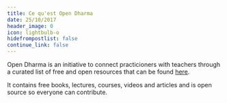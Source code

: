 ```yaml
---
title: Ce qu'est Open Dharma
date: 25/10/2017
header_image: 0
icon: lightbulb-o
hidefrompostlist: false
continue_link: false
---
```

Open Dharma is an initiative to connect practicioners with teachers through a curated list of free and open resources that can be found [here](https://github.com/buddha-dharma/buddhism).

It contains free books, lectures, courses, videos and articles and is open source so everyone can contribute.